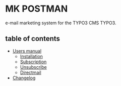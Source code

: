 MK POSTMAN
==========

e-mail marketing system for the TYPO3 CMS TYPO3.

table of contents
-----------------

* [Users manual](UsersManual/README.md)
    * [Installation](UsersManual/Installation.md)
    * [Subscription](UsersManual/Subscription.md)
    * [Unsubscribe](UsersManual/Unsubscription.md)
    * [Directmail](UsersManual/Directmail.md)
* [Changelog](CHANGELOG.md)
